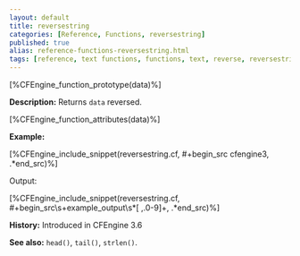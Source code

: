 ```yaml
---
layout: default
title: reversestring
categories: [Reference, Functions, reversestring]
published: true
alias: reference-functions-reversestring.html
tags: [reference, text functions, functions, text, reverse, reversestring]
---
```


[%CFEngine_function_prototype(data)%]

**Description:** Returns `data` reversed.

[%CFEngine_function_attributes(data)%]

**Example:**

[%CFEngine_include_snippet(reversestring.cf, #\+begin_src cfengine3, .*end_src)%]

Output:

[%CFEngine_include_snippet(reversestring.cf, #\+begin_src\s+example_output\s*[ ,.0-9]+, .*end_src)%]

**History:** Introduced in CFEngine 3.6

**See also:** `head()`, `tail()`, `strlen()`.
